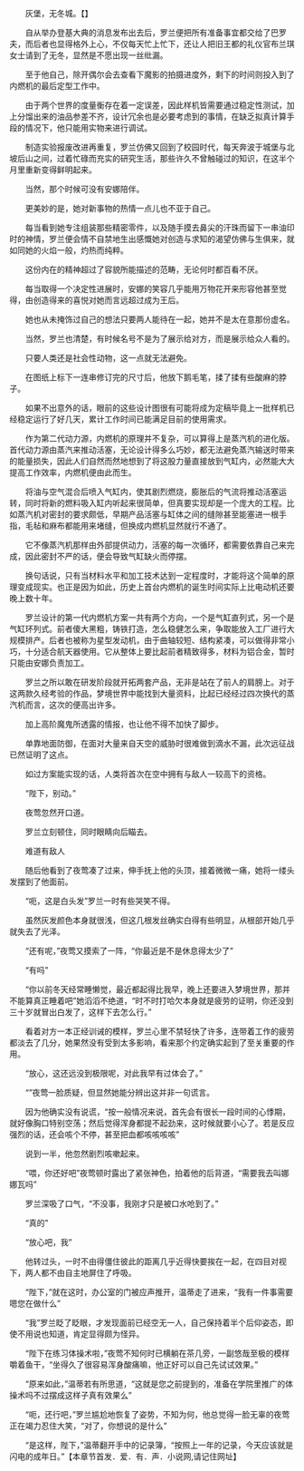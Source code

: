 　　灰堡，无冬城。【】

　　自从举办登基大典的消息发布出去后，罗兰便把所有准备事宜都交给了巴罗夫，而后者也显得格外上心，不仅每天忙上忙下，还让人把旧王都的礼仪官布兰琪女士请到了无冬，显然是不愿出现一丝纰漏。

　　至于他自己，除开偶尔会去查看下魔影的拍摄进度外，剩下的时间则投入到了内燃机的最后定型工作中。

　　由于两个世界的度量衡存在着一定误差，因此样机皆需要通过稳定性测试，加上分馏出来的油品参差不齐，设计冗余也是必要考虑到的事情，在缺乏拟真计算手段的情况下，他只能用实物来进行调试。

　　制造实验报废改进再重复，罗兰仿佛又回到了校园时代，每天奔波于城堡与北坡后山之间，过着忙碌而充实的研究生活，那些许久不曾触碰过的知识，在这半个月里重新变得鲜明起来。

　　当然，那个时候可没有安娜陪伴。

　　更美妙的是，她对新事物的热情一点儿也不亚于自己。

　　每当看到她专注组装那些精密零件，以及随手摸去鼻尖的汗珠而留下一串油印时的神情，罗兰便会情不自禁地生出感慨她对创造与求知的渴望仿佛与生俱来，就如同她的火焰一般，灼热而纯粹。

　　这份内在的精神超过了容貌所能描述的范畴，无论何时都百看不厌。

　　每当取得一个决定性进展时，安娜的笑容几乎能用万物花开来形容他甚至觉得，由创造得来的喜悦对她而言远超过成为王后。

　　她也从未掩饰过自己的想法只要两人能待在一起，她并不是太在意那份虚名。

　　当然，罗兰也清楚，有时候名号不是为了展示给对方，而是展示给众人看的。

　　只要人类还是社会性动物，这一点就无法避免。

　　在图纸上标下一连串修订完的尺寸后，他放下鹅毛笔，揉了揉有些酸麻的脖子。

　　如果不出意外的话，眼前的这些设计图很有可能将成为定稿毕竟上一批样机已经稳定运行了好几天，累计工作时间已能满足目前的使用需求。

　　作为第二代动力源，内燃机的原理并不复杂，可以算得上是蒸汽机的进化版。首代动力源由蒸汽来推动活塞，无论设计得多么巧妙，都无法避免蒸汽输送时带来的能量损失，因此人们自然而然地想到了将这股力量直接放到气缸内，必然能大大提高工作效率，内燃机便由此而生。

　　将油与空气混合后喷入气缸内，使其剧烈燃烧，膨胀后的气流将推动活塞运转，同时将新的燃料吸入缸内听起来很简单，但真要实现却是一个庞大的工程。比如蒸汽机对密封的要求颇低，早期产品活塞与缸体之间的缝隙甚至能塞进一根手指，毛毡和麻布都能用来堵缝，但换成内燃机显然就行不通了。

　　它不像蒸汽机那样由外部提供动力，活塞的每一次循环，都需要依靠自己来完成，因此密封不严的话，便会导致气缸缺火而停摆。

　　换句话说，只有当材料水平和加工技术达到一定程度时，才能将这个简单的原理变成现实。也正是因为如此，历史上首台内燃机的诞生时间实际上比电动机还要晚上数十年。

　　罗兰设计的第一代内燃机方案一共有两个方向，一个是气缸直列式，另一个是气缸环列式。前者傻大黑粗，铸铁打造，怎么稳健怎么来，争取能放入工厂进行大规模排产。后者也被称为星型发动机，由于曲轴较短、结构紧凑，可以做得非常小巧，十分适合航天器使用。它从整体上要比起前者精致得多，材料为铝合金，暂时只能由安娜负责加工。

　　罗兰之所以敢在研发阶段就开拓两套产品，无非是站在了前人的肩膀上。对于这两款久经考验的作品，梦境世界中能找到大量资料，比起已经经过四次换代的蒸汽机而言，这次的便高出许多。

　　加上高阶魔鬼所透露的情报，也让他不得不加快了脚步。

　　单靠地面防御，在面对大量来自天空的威胁时很难做到滴水不漏，此次远征战已然证明了这点。

　　如过方案能实现的话，人类将首次在空中拥有与敌人一较高下的资格。

　　“陛下，别动。”

　　夜莺忽然开口道。

　　罗兰立刻顿住，同时眼睛向后瞄去。

　　难道有敌人

　　随后他看到了夜莺凑了过来，伸手抚上他的头顶，接着微微一痛，她将一缕头发摆到了他面前。

　　“呃，这是白头发”罗兰一时有些哭笑不得。

　　虽然灰发颜色本身就很浅，但这几根发丝确实白得有些明显，从根部开始几乎就失去了光泽。

　　“还有呢，”夜莺又摸索了一阵，“你最近是不是休息得太少了”

　　“有吗”

　　“你以前冬天经常睡懒觉，最近都起得比我早，晚上还要进入梦境世界，那并不能算真正睡着吧”她滔滔不绝道，“时不时打哈欠本身就是疲劳的证明，你还没到三十岁就冒出白发了，这样下去怎么行。”

　　看着对方一本正经训诫的模样，罗兰心里不禁轻快了许多，连带着工作的疲劳都淡去了几分，她果然没有受到太多影响，看来那个约定确实起到了至关重要的作用。

　　“放心，这还远没到极限呢，对此我早有过体会了。”

　　“”夜莺一脸质疑，但显然她能分辨出这并非一句谎言。

　　因为他确实没有说谎，“按一般情况来说，首先会有很长一段时间的心悸期，就好像胸口特别空荡；然后觉得浑身都提不起劲来，这时候就要小心了。若是反应强烈的话，还会咳个不停，甚至把血都咳咳咳咳”

　　说到一半，他忽然剧烈咳嗽起来。

　　“喂，你还好吧”夜莺顿时露出了紧张神色，拍着他的后背道，“需要我去叫娜娜瓦吗”

　　罗兰深吸了口气，“不没事，我刚才只是被口水呛到了。”

　　“真的”

　　“放心吧，我”

　　他转过头，一时不由得僵住彼此的距离几乎近得快要挨在一起，在四目对视下，两人都不由自主地屏住了呼吸。

　　“陛下，”就在这时，办公室的门被应声推开，温蒂走了进来，“我有一件事需要嗯您在做什么”

　　“我”罗兰眨了眨眼，才发现面前已经空无一人，自己保持着半个后仰姿态，即使不用说也知道，肯定显得颇为怪异。

　　“陛下在练习体操术啦，”夜莺不知何时已横躺在茶几旁，一副悠哉至极的模样嚼着鱼干，“坐得久了很容易浑身酸痛嘛，他正好可以自己先试试效果。”

　　“原来如此，”温蒂若有所思道，“这就是您之前提到的，准备在学院里推广的体操术吗不过摆成这样子真有效果么”

　　“呃，还行吧，”罗兰尴尬地恢复了姿势，不知为何，他总觉得一脸无辜的夜莺正在竭力忍住大笑，“对了，你想说的是什么”

　　“是这样，陛下，”温蒂翻开手中的记录簿，“按照上一年的记录，今天应该就是闪电的成年日。”【本章节首发．爱．有．声．小说网,请记住网址】
